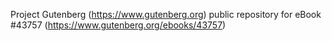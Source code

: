 Project Gutenberg (https://www.gutenberg.org) public repository for eBook #43757 (https://www.gutenberg.org/ebooks/43757)
